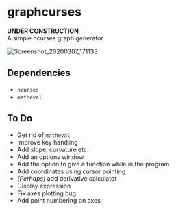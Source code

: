 # graphcurses

**UNDER CONSTRUCTION**  
A simple ncurses graph generator.

![Screenshot_20200307_171133](https://user-images.githubusercontent.com/54286563/76145933-fcbfa380-6096-11ea-8175-db2e0d626f13.png)

## Dependencies

* `ncurses` 
* `matheval`

## To Do

* Get rid of `matheval`
* Improve key handling
* Add slope, curvature etc.
* Add an options window
* Add the option to give a function while in the program
* Add coordinates using cursor pointing
* *(Perhaps)* add derivative calculator
* Display expression
* Fix axes plotting bug
* Add point numbering on axes
